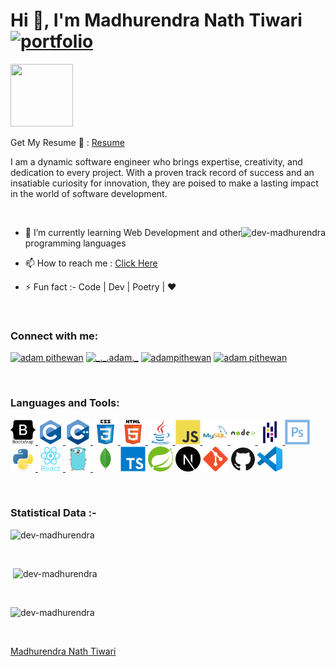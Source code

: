 <h1 >Hi 👋, I'm Madhurendra Nath Tiwari <a href="http://dev-madhurendra.github.io/Madhurendra-Portfolio"><img src="https://cdn-icons-png.flaticon.com/512/9533/9533056.png" height="30" width="30" alt="portfolio" /></a> </h1>

<img src="https://github.com/dev-madhurendra/dev-madhurendra/assets/68775519/4ca00103-8368-4dde-8c09-53d11856b0e4" width="100" height="100" />


Get My Resume 📄 : [Resume]([https://drive.google.com/drive/u/0/my-drive](https://drive.google.com/file/d/1s63Y9aUaB9c54U9yLs2LjnphRR0rSCWL/view?usp=sharing))

<p >I am a dynamic software engineer who brings expertise, creativity, and dedication to every project. With a proven track record of success and an insatiable curiosity for innovation, they are poised to make a lasting impact in the world of software development.</p>



<br>



<p><img align="right" src="https://github.com/dev-madhurendra/dev-madhurendra/blob/main/animation_500_kxa883sd.gif" alt="dev-madhurendra" /></p>

- 🌱 I’m currently learning Web Development and other programming languages

- 📫 How to reach me : [Click Here](mailto:madhurendraakela123@gmail.com)

- ⚡ Fun fact :- Code | Dev | Poetry | ❤️ 

<br>

<h3 align="left">Connect with me:</h3>
<p align="left">
  <a href="https://www.linkedin.com/in/dev-madhurendra/" target="blank"><img 
      src="https://raw.githubusercontent.com/rahuldkjain/github-profile-readme-generator/master/src/images/icons/Social/linked-in-alt.svg"
      alt="adam pithewan" height="30" width="40" /></a>
  <a href="https://instagram.com/dev.madhurendra_" target="blank"><img 
      src="https://raw.githubusercontent.com/rahuldkjain/github-profile-readme-generator/master/src/images/icons/Social/instagram.svg"
      alt="_._.adam._" height="30" width="40" /></a>
 <a href="https://twitter.com/devMadhurendra" target="blank"><img 
      src="https://raw.githubusercontent.com/rahuldkjain/github-profile-readme-generator/master/src/images/icons/Social/twitter.svg"
      alt="adampithewan" height="30" width="40" /></a>
    <a href="https://www.youtube.com/@dev.madhurendra" target="blank"><img 
      src="https://raw.githubusercontent.com/rahuldkjain/github-profile-readme-generator/master/src/images/icons/Social/youtube.svg"
      alt="adam pithewan" height="30" width="40" /></a>
</p>

<br>

<h3 align="left">Languages and Tools:</h3>
<p align="left">
<a href="https://getbootstrap.com" target="_blank" rel="noreferrer">
    <img src="https://raw.githubusercontent.com/devicons/devicon/master/icons/bootstrap/bootstrap-plain-wordmark.svg"
      alt="bootstrap" width="40" height="40" /> 
</a> 
<a href="https://www.cprogramming.com/" target="_blank" rel="noreferrer"> 
    <img src="https://raw.githubusercontent.com/devicons/devicon/master/icons/c/c-original.svg"
      alt="c" width="40" height="40" /> 
</a> 
<a href="https://www.w3schools.com/cpp/" target="_blank" rel="noreferrer">
    <img src="https://raw.githubusercontent.com/devicons/devicon/master/icons/cplusplus/cplusplus-original.svg"
      alt="cplusplus" width="40" height="40" /> </a> <a href="https://www.w3schools.com/css/" target="_blank"
    rel="noreferrer"> <img
      src="https://raw.githubusercontent.com/devicons/devicon/master/icons/css3/css3-original-wordmark.svg" alt="css3"
      width="40" height="40" /> </a> <a href="https://www.w3.org/html/" target="_blank" rel="noreferrer"> <img
      src="https://raw.githubusercontent.com/devicons/devicon/master/icons/html5/html5-original-wordmark.svg"
      alt="html5" width="40" height="40" /> </a>  
      <a href="https://www.java.com" target="_blank" rel="noreferrer"> <img
      src="https://raw.githubusercontent.com/devicons/devicon/master/icons/java/java-original.svg" alt="java" width="40"
      height="40" /> </a> <a href="https://developer.mozilla.org/en-US/docs/Web/JavaScript" target="_blank"
    rel="noreferrer"> <img
      src="https://raw.githubusercontent.com/devicons/devicon/master/icons/javascript/javascript-original.svg"
      alt="javascript" width="40" height="40" /> </a> 
    <a href="https://www.mysql.com/" target="_blank" rel="noreferrer"> <img
      src="https://raw.githubusercontent.com/devicons/devicon/master/icons/mysql/mysql-original-wordmark.svg"
      alt="mysql" width="40" height="40" /> </a> </a> <a href="https://nodejs.org" target="_blank" rel="noreferrer"> <img
      src="https://raw.githubusercontent.com/devicons/devicon/master/icons/nodejs/nodejs-original-wordmark.svg"
      alt="nodejs" width="40" height="40" /> </a> <a href="https://pandas.pydata.org/" target="_blank" rel="noreferrer">
    <img
      src="https://raw.githubusercontent.com/devicons/devicon/2ae2a900d2f041da66e950e4d48052658d850630/icons/pandas/pandas-original.svg"
      alt="pandas" width="40" height="40" /> </a> <a href="https://www.photoshop.com/en" target="_blank"
    rel="noreferrer"> <img
      src="https://raw.githubusercontent.com/devicons/devicon/master/icons/photoshop/photoshop-line.svg" alt="photoshop"
      width="40" height="40" /> </a> <a href="https://www.python.org" target="_blank" rel="noreferrer"> <img
      src="https://raw.githubusercontent.com/devicons/devicon/master/icons/python/python-original.svg" alt="python"
      width="40" height="40" /> </a> <a href="https://reactjs.org/" target="_blank" rel="noreferrer"> <img
      src="https://raw.githubusercontent.com/devicons/devicon/master/icons/react/react-original-wordmark.svg"
      alt="react" width="40" height="40" /> </a> <a href="https://sass-lang.com" target="_blank" rel="noreferrer"> <img
      src="https://raw.githubusercontent.com/devicons/devicon/master/icons/go/go-original.svg" alt="golang" width="40"
      height="40" /> </a> 
      <img
      src="https://raw.githubusercontent.com/devicons/devicon/master/icons/mongodb/mongodb-original.svg" alt="mongodb" width="40"
      height="40" />
      <img
      src="https://raw.githubusercontent.com/devicons/devicon/master/icons/typescript/typescript-original.svg" alt="typescript" width="40"
      height="40" />
            <img
      src="https://raw.githubusercontent.com/devicons/devicon/master/icons/spring/spring-original.svg" alt="tailwindcss" width="40"
      height="40" />
                  <img
      src="https://raw.githubusercontent.com/devicons/devicon/master/icons/nextjs/nextjs-original.svg" alt="next" width="40"
      height="40" />
                  <img
      src="https://raw.githubusercontent.com/devicons/devicon/master/icons/git/git-original.svg" alt="git" width="40"
      height="40" />
                        <img
      src="https://raw.githubusercontent.com/devicons/devicon/master/icons/github/github-original.svg" alt="github" width="40"
      height="40" />
                              <img
      src="https://raw.githubusercontent.com/devicons/devicon/master/icons/vscode/vscode-original.svg" alt="vscode" width="40"
      height="40" />
      </p>

<br>

<h3>Statistical Data :-</h3>
<p><img 
    src="https://github-readme-stats.vercel.app/api/top-langs?username=dev-madhurendra&show_icons=true&locale=en&bg_color=0d1117&text_color=ffffff&layout=compact"
    alt="dev-madhurendra" 
    bg_color=#808080/></p>

<br>

<p>&nbsp;<img  src="https://github-readme-stats.vercel.app/api?username=dev-madhurendra&show_icons=true&locale=en&bg_color=0d1117&text_color=ffffff&repo=convoychat"
    alt="dev-madhurendra" /></p>

<br>

<p><img  src="https://github-readme-streak-stats.herokuapp.com/?user=dev-madhurendra&theme=dark&background=0d1117&date_format=M%20j%5B%2C%20Y%5D" alt="dev-madhurendra" /></p>
      
<p align="left"> <a href="https://twitter.com/" target="blank"><img
      src="https://img.shields.io/twitter/follow/?logo=twitter&style=for-the-badge" alt="" /></a> </p>

[Madhurendra Nath Tiwari](https://github.com/dev-madhurendra)

